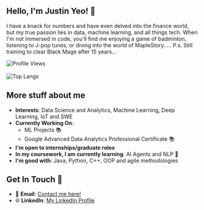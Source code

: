 ## Hello, I'm Justin Yeo! 👋

I have a knack for numbers and have even delved into the finance world, but my true passion lies in data, machine learning, and all things tech. When I'm not immersed in code, you'll find me enjoying a game of badminton, listening to J-pop tunes, or diving into the world of MapleStory..... P.s. Still training to clear Black Mage after 15 years...

![Profile Views](https://komarev.com/ghpvc/?username=yeojustin&color=brightgreen)
<br></br>
![Top Langs](https://github-readme-stats.vercel.app/api/top-langs/?username=yeojustin&hide_progress=false)

## More stuff about me
- **Interests**: Data Science and Analytics, Machine Learning, Deep Learning, IoT and SWE
- **Currently Working On**:
  - ML Projects  📚
  - Google Advanced Data Analytics Professional Certificate 📚
- **I'm open to internships/graduate roles**
- **In my coursework, I am currently learning**: AI Agents and NLP 📖
- **I'm good with**: Java, Python, C++, OOP and agile methodologies

## Get In Touch 🤙
- 📧 **Email**: [Contact me here!](mailto:jsyeojn@gmail.com)
- 🌐 **LinkedIn**: [My LinkedIn Profile](https://www.linkedin.com/in/justinyeo177/)

<!---
yeojustin/yeojustin is a ✨ special ✨ repository because its `README.md` (this file) appears on your GitHub profile.
You can click the Preview link to take a look at your changes.
--->
                                     

